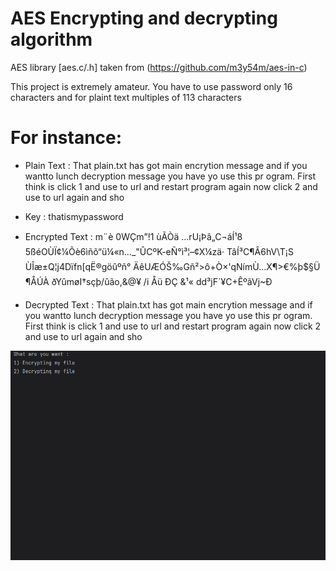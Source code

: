 # AES Encrypting and decrypting algorithm
AES library [aes.c/.h] taken from (https://github.com/m3y54m/aes-in-c)

This project is extremely amateur.
You have to use password only 16 characters and for plaint text multiples of 113 characters

# For instance:

- Plain Text : 
That plain.txt has got main encrytion message and if you wantto lunch decryption message you have yo use this pr
ogram. First think is click 1 and use to url and restart program again now click 2 and use to url again and sho

- Key : 
thatismypassword

- Encrypted Text : 
m¨è
0WÇm”!1
ùÃÒä	…rU¡Þâ„C¬áÍ¹8 5ßéOÙÏ¢¼Õè6ìñõ“ü¼«n…_"ÛCºK-eÑ°ì³¦–¢X¼zä·
TâÍ³C¶Â6hV\T¡S
ÙÎæ±Q¦j4Dïfn[qË®göûº­ñ° ÄêUÆÓŠ‰Gñ²>ô+Ò×'qNímÙ…X¶>€%þ$§Ü	¶ÅÚÀ
ðYûmøI†sçþ/ûão,&@¥	/i Åü ÐÇ &¹« dd³jF`¥C+ÊºãVj~Ð

- Decrypted Text : 
That plain.txt has got main encrytion message and if you wantto lunch decryption message you have yo use this pr
ogram. First think is click 1 and use to url and restart program again now click 2 and use to url again and sho



![ Alt text](screen.gif)  [](screen.gif)
<br />
</a>
